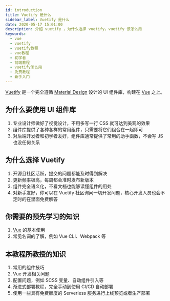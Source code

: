 ```yaml
---
id: introduction
title: Vuetify 是什么
sidebar_label: Vuetify 是什么
date: 2020-05-17 15:01:00
description: 介绍 vuetify ，为什么选择 vuetify，vuetify 该怎么用
keywords:
  - vue
  - vuetify
  - vuetify教程
  - vue教程 
  - 初学者
  - 前端教程
  - vuetify怎么用
  - 免费教程
  - 新手入门
---
```


[Vuetify](https://vuetifyjs.com) 是一个完全遵循 [Material Design](https://material.io/) 设计的 UI 组件库，构建在 [Vue](https://vuejs.org) 之上。

## 为什么要使用 UI 组件库

1. 专业设计师做好了视觉设计，不用多写一行 CSS 就可达到美观的效果
2. 组件库提供了各种各样的常用组件，只需要将它们组合在一起即可
3. 对后端开发者和初学者友好，组件库通常提供了常用的助手函数，不会写 JS 也没任何关系

## 为什么选择 Vuetify

1. 开源且社区活跃，提交的问题都能及时得到解决
2. 更新频率极高，每周都会准时发布新版本
3. 组件完全语义化，不看文档也能够读懂组件的用处
4. 对新手友好，你可以在 Vuetify 社区询问一切开发问题，核心开发人员也会不定时的在里面免费解答

## 你需要的预先学习的知识

1. [Vue](https://vuejs.org) 的基本使用
2. 常见名词的了解，例如 Vue CLI、Webpack 等

## 本教程所教授的知识

1. 常用的组件技巧
2. Vue 开发相关问题
3. 配置问题，例如 SCSS 变量、自动组件引入等
4. 渐进式部署教程，完全手动到使用 CI/CD 自动部署
5. 使用一些具有免费额度的 Serverless 服务进行上线预览或者生产部署
